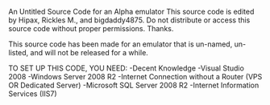 An Untitled Source Code for an Alpha emulator This source code is edited by Hipax, Rickles M., and bigdaddy4875. Do not distribute or access this source code without proper permissions. Thanks.

This source code has been made for an emulator that is un-named, un-listed, and will not be released for a while.

TO SET UP THIS CODE, YOU NEED: -Decent Knowledge -Visual Studio 2008 -Windows Server 2008 R2 -Internet Connection without a Router (VPS OR Dedicated Server) -Microsoft SQL Server 2008 R2 -Internet Information Services (IIS7)